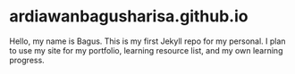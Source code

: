 # ardiawanbagusharisa.github.io
Hello, my name is Bagus. This is my first Jekyll repo for my personal. I plan to use my site for my portfolio, learning resource list, and my own learning progress. 